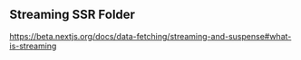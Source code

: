 ## Streaming SSR Folder

https://beta.nextjs.org/docs/data-fetching/streaming-and-suspense#what-is-streaming
